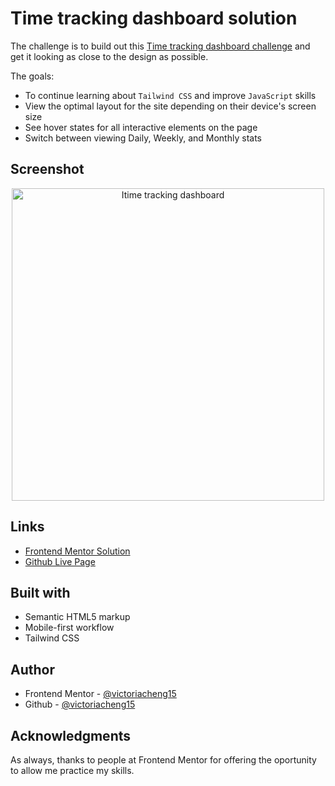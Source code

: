 # Time tracking dashboard solution

The challenge is to build out this [Time tracking dashboard challenge](https://www.frontendmentor.io/challenges/time-tracking-dashboard-UIQ7167Jw) and get it looking as close to the design as possible.

The goals:

- To continue learning about `Tailwind CSS` and improve `JavaScript` skills
- View the optimal layout for the site depending on their device's screen size
- See hover states for all interactive elements on the page
- Switch between viewing Daily, Weekly, and Monthly stats

## Screenshot

<div align="center">
  <img src="https://user-images.githubusercontent.com/35031228/146278978-f6b2b147-e409-40b4-81d9-37f92af70d82.png" alt="Itime tracking dashboard" width="500"/>
</div>

## Links

- [Frontend Mentor Solution](https://www.frontendmentor.io/solutions/built-thisdashboard-with-tailwindcss-and-javascript-o_lw9Kc_6)
- [Github Live Page](https://victoriacheng15.github.io/frontend-mentor-challenges/time-tracking-dashboard/)

## Built with

- Semantic HTML5 markup
- Mobile-first workflow
- Tailwind CSS

## Author

- Frontend Mentor - [@victoriacheng15](https://www.frontendmentor.io/profile/victoriacheng15)
- Github - [@victoriacheng15](https://github.com/victoriacheng15)

## Acknowledgments

As always, thanks to people at Frontend Mentor for offering the oportunity to allow me practice my skills.
